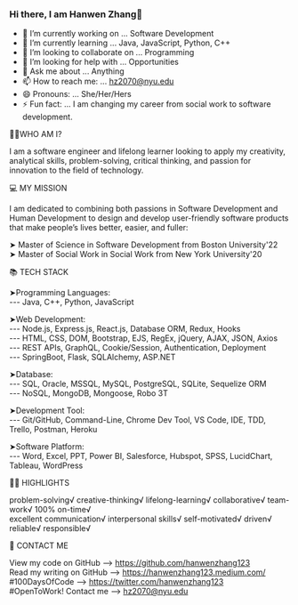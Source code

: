 ### Hi there, I am Hanwen Zhang👋
 
<!--
**hanwenzhang123/hanwenzhang123** is a ✨ _special_ ✨ repository because its `README.md` (this file) appears on your GitHub profile.
-->
- 🔭 I’m currently working on ... Software Development
- 🌱 I’m currently learning ... Java, JavaScript, Python, C++
- 👯 I’m looking to collaborate on ... Programming
- 🤔 I’m looking for help with ... Opportunities
- 💬 Ask me about ... Anything
- 📫 How to reach me: ... hz2070@nyu.edu
- 😄 Pronouns: ... She/Her/Hers
- ⚡ Fun fact: ... I am changing my career from social work to software development.

👩🏻‍WHO AM I?

I am a software engineer and lifelong learner looking to apply my creativity, analytical skills, problem-solving, critical thinking, and passion for innovation to the field of technology.

💻 MY MISSION

I am dedicated to combining both passions in Software Development and Human Development to design and develop user-friendly software products that make people’s lives better, easier, and fuller:

➤ Master of Science in Software Development from Boston University'22 <br>
➤ Master of Social Work in Social Work from New York University'20

📚 TECH STACK

➤Programming Languages:<br>
--- Java, C++, Python, JavaScript<br>

➤Web Development:<br>
--- Node.js, Express.js, React.js, Database ORM, Redux, Hooks<br>
--- HTML, CSS, DOM, Bootstrap, EJS, RegEx, jQuery, AJAX, JSON, Axios<br>
--- REST APIs, GraphQL, Cookie/Session, Authentication, Deployment<br>
--- SpringBoot, Flask, SQLAlchemy, ASP.NET<br>

➤Database:<br>
--- SQL, Oracle, MSSQL, MySQL, PostgreSQL, SQLite, Sequelize ORM<br>
--- NoSQL, MongoDB, Mongoose, Robo 3T<br>

➤Development Tool:<br>
--- Git/GitHub, Command-Line, Chrome Dev Tool, VS Code, IDE, TDD, Trello, Postman, Heroku<br>

➤Software Platform:<br>
--- Word, Excel, PPT, Power BI, Salesforce, Hubspot, SPSS, LucidChart, Tableau, WordPress<br>

👍🏻 HIGHLIGHTS

problem-solving√ creative-thinking√ lifelong-learning√ collaborative√ team-work√ 100% on-time√ <br>
excellent communication√ interpersonal skills√ self-motivated√ driven√ reliable√ responsible√

📧 CONTACT ME

View my code on GitHub --> https://github.com/hanwenzhang123<br>
Read my writing on GitHub --> https://hanwenzhang123.medium.com/<br>
#100DaysOfCode --> https://twitter.com/hanwenzhang123<br>
#OpenToWork! Contact me --> hz2070@nyu.edu
